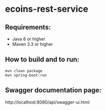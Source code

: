 # ecoins-rest-service

## Requirements:
- Java 8 or higher
- Maven 3.3 or higher

## How to build and to run:
```
mvn clean package
mvn spring-boot:run
```
## Swagger documentation page:
http://localhost:8080/api/swagger-ui.html